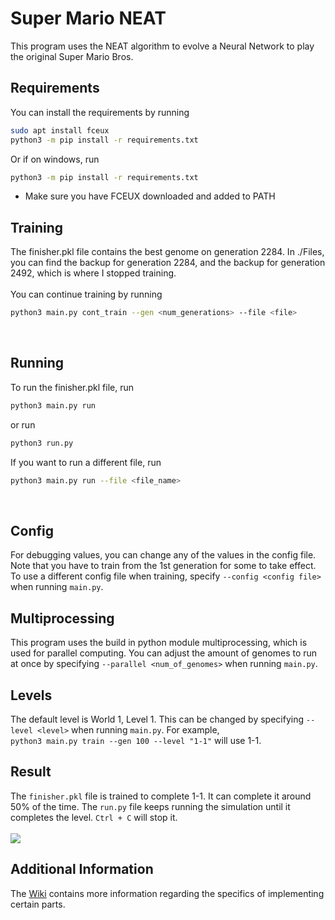 # Super Mario NEAT
This program uses the NEAT algorithm to evolve a 
Neural Network to play the original Super Mario Bros.
<br>


## Requirements
You can install the requirements by running <br >
```bash 
sudo apt install fceux
python3 -m pip install -r requirements.txt
```

Or if on windows, run
```bash
python3 -m pip install -r requirements.txt
```
* Make sure you have FCEUX downloaded and added to PATH

## Training
The finisher.pkl file contains the best genome on generation 2284.
In ./Files, you can find the backup for generation 2284, and the backup for generation 2492,
which is where I stopped training. <br />
<br>
You can continue training by running <br>
```bash
python3 main.py cont_train --gen <num_generations> --file <file>
```
<br>

## Running
To run the finisher.pkl file, run
<br>
```bash
python3 main.py run
```

or run <br>
```bash
python3 run.py
```
If you want to run a different file, run<br>
```bash
python3 main.py run --file <file_name>
```
<br>

## Config
For debugging values, you can change any of the values in the config file. Note that you have to train from the 1st generation for some to take effect.
<br>
To use a different config file when training, specify `--config <config file>` when running `main.py`.
<br>
## Multiprocessing
This program uses the build in python module multiprocessing, which is used for parallel computing. You can adjust the amount of genomes
to run at once by specifying `--parallel <num_of_genomes>` when running `main.py`.
<br>
## Levels
The default level is World 1, Level 1. This can be changed by specifying `--level <level>` when running `main.py`. For example, <br>
`python3 main.py train --gen 100 --level "1-1"` will use 1-1.
<br>
## Result
The `finisher.pkl` file is trained to complete 1-1. It can complete it around 50% of the time. The `run.py` file keeps running the
simulation until it completes the level. `Ctrl + C` will stop it.
<br>
<br>
<img src="https://github.com/vivek3141/super-mario-neat/raw/master/img/world1-1.gif">
<br>

## Additional Information
The [Wiki](https://github.com/vivek3141/super-mario-neat/wiki) contains more information regarding the specifics of implementing certain parts.
